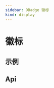 ```yaml
---
sidebar: OBadge 徽标
kind: display
---
```


# 徽标

## 示例

<!-- @usage BadgeUsage -->

<!-- @case BadgeSlot -->

## Api

<!-- @api OBadge -->
